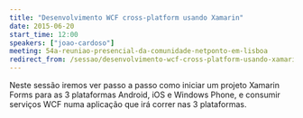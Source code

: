 ```yaml
---
title: "Desenvolvimento WCF cross-platform usando Xamarin"
date: 2015-06-20
start_time: 12:00
speakers: ["joao-cardoso"]
meeting: 54a-reuniao-presencial-da-comunidade-netponto-em-lisboa
redirect_from: /sessao/desenvolvimento-wcf-cross-platform-usando-xamarin/
---
```


Neste sessão iremos ver passo a passo como iniciar um projeto Xamarin Forms para as 3 plataformas Android, iOS e Windows Phone, e consumir serviços WCF numa aplicação que irá correr nas 3 plataformas.
